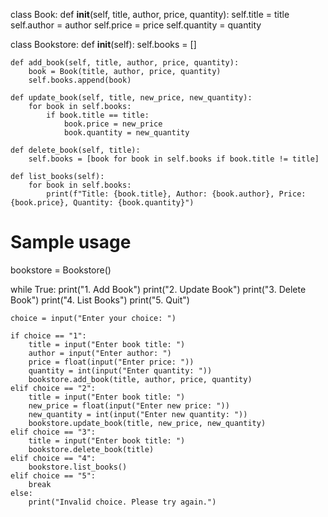class Book:
    def __init__(self, title, author, price, quantity):
        self.title = title
        self.author = author
        self.price = price
        self.quantity = quantity

class Bookstore:
    def __init__(self):
        self.books = []

    def add_book(self, title, author, price, quantity):
        book = Book(title, author, price, quantity)
        self.books.append(book)

    def update_book(self, title, new_price, new_quantity):
        for book in self.books:
            if book.title == title:
                book.price = new_price
                book.quantity = new_quantity

    def delete_book(self, title):
        self.books = [book for book in self.books if book.title != title]

    def list_books(self):
        for book in self.books:
            print(f"Title: {book.title}, Author: {book.author}, Price: {book.price}, Quantity: {book.quantity}")

# Sample usage
bookstore = Bookstore()

while True:
    print("1. Add Book")
    print("2. Update Book")
    print("3. Delete Book")
    print("4. List Books")
    print("5. Quit")

    choice = input("Enter your choice: ")

    if choice == "1":
        title = input("Enter book title: ")
        author = input("Enter author: ")
        price = float(input("Enter price: "))
        quantity = int(input("Enter quantity: "))
        bookstore.add_book(title, author, price, quantity)
    elif choice == "2":
        title = input("Enter book title: ")
        new_price = float(input("Enter new price: "))
        new_quantity = int(input("Enter new quantity: "))
        bookstore.update_book(title, new_price, new_quantity)
    elif choice == "3":
        title = input("Enter book title: ")
        bookstore.delete_book(title)
    elif choice == "4":
        bookstore.list_books()
    elif choice == "5":
        break
    else:
        print("Invalid choice. Please try again.")
